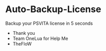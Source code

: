 # Auto-Backup-License
Backup your PSVITA license in 5 seconds
- Thank you 
- Team OneLua for Help Me
- TheFloW
